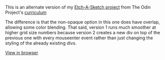 This is an alternate version of my [Etch-A-Sketch project](https://github.com/Claggy/etch-a-sketch) from The Odin Project's [curriculum](https://www.theodinproject.com/lessons/etch-a-sketch-project)

The difference is that the non-opaque option in this one does have overlap, allowing some color blending. That said, version 1 runs much smoother at higher grid size numbers because version 2 creates a new div on top of the previous one with every mouseenter event rather than just changing the styling of the already existing divs.

[View in browser](https://claggy.github.io/etch-a-sketch-v2/)